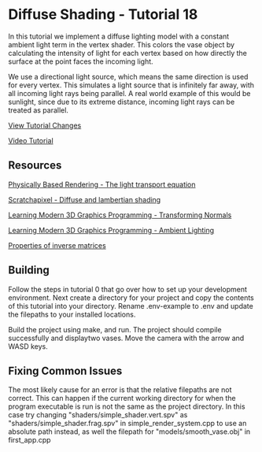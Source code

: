 # Diffuse Shading - Tutorial 18

In this tutorial we implement a diffuse lighting model with a constant ambient light term in the vertex shader. This colors the vase object by calculating the intensity of light for each vertex based on how directly the surface at the point faces the incoming light.

We use a directional light source, which means the same direction is used for every vertex. This simulates a light source that is infinitely far away, with all incoming light rays being parallel. A real world example of this would be sunlight, since due to its extreme distance, incoming light rays can be treated as parallel.

[View Tutorial Changes](https://github.com/blurrypiano/littleVulkanEngine/commit/8af749ded9c280da08a05a5f06f8df477c4e17b6) 

[Video Tutorial](https://youtu.be/wfh2N4u-nOU)

## Resources

[Physically Based Rendering - The light transport equation](https://www.pbr-book.org/3ed-2018/Light_Transport_I_Surface_Reflection/The_Light_Transport_Equation)

[Scratchapixel - Diffuse and lambertian shading](https://www.scratchapixel.com/lessons/3d-basic-rendering/introduction-to-shading/diffuse-lambertian-shading)

[Learning Modern 3D Graphics Programming - Transforming Normals](https://paroj.github.io/gltut/Illumination/Tut09%20Normal%20Transformation.html)

[Learning Modern 3D Graphics Programming - Ambient Lighting](https://paroj.github.io/gltut/Illumination/Tut09%20Global%20Illumination.html)

[Properties of inverse matrices](https://www.web-formulas.com/Math_Formulas/Linear_Algebra_Properties_of_Inverse_Matrices.aspx)


## Building

Follow the steps in tutorial 0 that go over how to set up your development environment. Next create a directory for your project and copy the contents of this tutorial into your directory. Rename .env-example to .env and update the filepaths to your installed locations.

Build the project using make, and run. The project should compile successfully and displaytwo vases. Move the camera with the arrow and WASD keys.

## Fixing Common Issues

The most likely cause for an error is that the relative filepaths are not correct. This can happen if the current working directory for when the program executable is run is not the same as the project directory. In this case try changing "shaders/simple_shader.vert.spv" as "shaders/simple_shader.frag.spv" in simple_render_system.cpp to use an absolute path instead, as well the filepath for "models/smooth_vase.obj" in first_app.cpp


